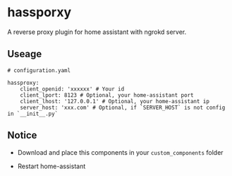 # hassporxy

A reverse proxy plugin for home assistant with ngrokd server.

## Useage

```
# configuration.yaml

hassproxy:
    client_openid: 'xxxxxx' # Your id
    client_lport: 8123 # Optional, your home-assistant port
    client_lhost: '127.0.0.1' # Optional, your home-assistant ip
    server_host: 'xxx.com' # Optional, if `SERVER_HOST` is not config in `__init__.py`
```

## Notice

-   Download and place this components in your `custom_components` folder

-   Restart home-assistant
